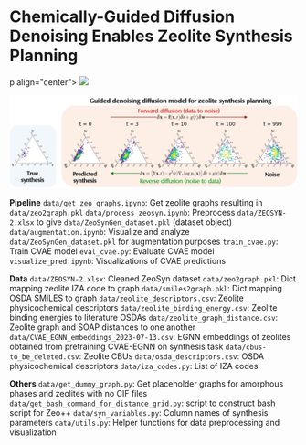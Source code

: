 # Chemically-Guided Diffusion Denoising Enables Zeolite Synthesis Planning

p align="center">
<img src="/figs/denoising_diffusion.gif" width="200" />
</p>

![](/figs/denoising_diffusion.png)

**Pipeline**
`data/get_zeo_graphs.ipynb`: Get zeolite graphs resulting in `data/zeo2graph.pkl`
`data/process_zeosyn.ipynb`: Preprocess `data/ZEOSYN-2.xlsx` to give `data/ZeoSynGen_dataset.pkl` (dataset object)
`data/augmentation.ipynb`: Visualize and analyze `data/ZeoSynGen_dataset.pkl` for augmentation purposes
`train_cvae.py`: Train CVAE model
`eval_cvae.py`: Evaluate CVAE model
`visualize_pred.ipynb`: Visualizations of CVAE predictions


**Data**
`data/ZEOSYN-2.xlsx`: Cleaned ZeoSyn dataset
`data/zeo2graph.pkl`: Dict mapping zeolite IZA code to graph
`data/smiles2graph.pkl`: Dict mapping OSDA SMILES to graph
`data/zeolite_descriptors.csv`: Zeolite physicochemical descriptors
`data/zeolite_binding_energy.csv`: Zeolite binding energies to literature OSDAs
`data/zeolite_graph_distance.csv`: Zeolite graph and SOAP distances to one another
`data/CVAE_EGNN_embeddings_2023-07-13.csv`: EGNN embeddings of zeolites obtained from pretraining CVAE-EGNN on synthesis task
`data/cbus-to_be_deleted.csv`: Zeolite CBUs
`data/osda_descriptors.csv`: OSDA physicochemical descriptors
`data/iza_codes.py`: List of IZA codes

**Others**
`data/get_dummy_graph.py`: Get placeholder graphs for amorphous phases and zeolites with no CIF files
`data/get_bash_command_for_distance_grid.py`: script to construct bash script for Zeo++ 
`data/syn_variables.py`: Column names of synthesis parameters
`data/utils.py`: Helper functions for data preprocessing and visualization



